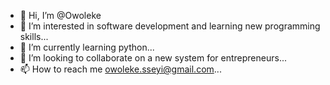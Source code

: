 - 👋 Hi, I’m @Owoleke
- 👀 I’m interested in software development and learning new programming skills...
- 🌱 I’m currently learning python...
- 💞️ I’m looking to collaborate on a new system for entrepreneurs...
- 📫 How to reach me owoleke.sseyi@gmail.com...

<!---
Owoleke/Owoleke is a ✨ special ✨ repository because its `README.md` (this file) appears on your GitHub profile.
You can click the Preview link to take a look at your changes.
--->
